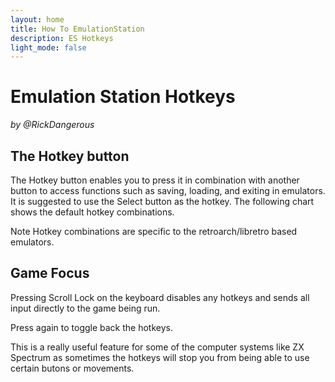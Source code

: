```yaml
---
layout: home
title: How To EmulationStation
description: ES Hotkeys
light_mode: false
---
```


# Emulation Station Hotkeys
_by @RickDangerous_

## The Hotkey button

The Hotkey button enables you to press it in combination with another button to access functions such as saving, loading, and exiting in emulators.  
It is suggested to use the Select button as the hotkey. The following chart shows the default hotkey combinations. 

Note Hotkey combinations are specific to the retroarch/libretro based emulators.

## Game Focus

Pressing Scroll Lock on the keyboard disables any hotkeys and sends all input directly to the game being run. 

Press again to toggle back the hotkeys.

This is a really useful feature for some of the computer systems like ZX Spectrum as sometimes the hotkeys will stop you from being able to use certain butons or movements.
